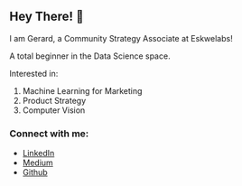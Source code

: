 ## Hey There! 👋

I am Gerard, a Community Strategy Associate at Eskwelabs!

A total beginner in the Data Science space. 

Interested in:
1. Machine Learning for Marketing
2. Product Strategy
3. Computer Vision

### Connect with me:
- [LinkedIn](https://www.linkedin.com/in/gerardocatangui/)
- [Medium](https://www.gerardocatangui.medium.com)
- [Github](https://github.com/gerardocatangui)

